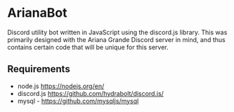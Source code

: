 # ArianaBot
Discord utility bot written in JavaScript using the discord.js library. This was primarily designed with the Ariana Grande Discord 
server in mind, and thus contains certain code that will be unique for this server.

## Requirements
* node.js https://nodejs.org/en/
* discord.js https://github.com/hydrabolt/discord.js/
* mysql - https://github.com/mysqljs/mysql

